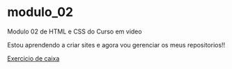 # modulo_02
 Modulo 02 de HTML e CSS do Curso em video

 Estou aprendendo a criar sites e agora vou gerenciar os meus repositorios!!



 <a href="https://allansales03.github.io/modulo_02/caixa02" target="_blank">Exercicio de caixa</a> 
